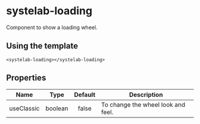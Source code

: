 # systelab-loading

Component to show a loading wheel.

## Using the template

```
<systelab-loading></systelab-loading>
```

## Properties

| Name | Type | Default | Description |
| ---- |:----:|:-------:| ----------- |
| useClassic | boolean | false | To change the wheel look and feel. |
